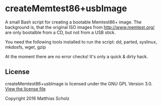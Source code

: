 # createMemtest86+usbImage

A small Bash script for creating a bootable Memtest86+ image. The background is, that the original ISO images from http://www.memtest.org/ are only bootalble from a CD, but not from a USB stick.

You need the following tools installed to run the script: dd, parted, syslinux, mkdosfs, wget, gzip

At the moment there are no error checks! It's only a quick & dirty hack.

## License
createMemtest86+usbImage is licensed under the GNU GPL Version 3.0. [View the license file](LICENSE)

Copyright 2016 Matthias Scholz
